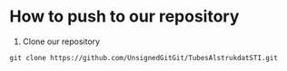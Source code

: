# How to push to our repository

1. Clone our repository
```console
git clone https://github.com/UnsignedGitGit/TubesAlstrukdatSTI.git
```